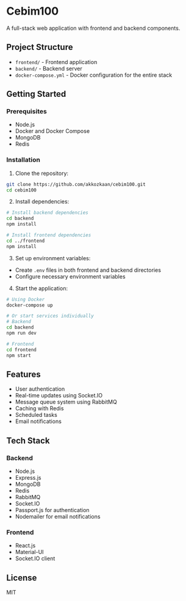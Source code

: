 # Cebim100

A full-stack web application with frontend and backend components.

## Project Structure

- `frontend/` - Frontend application
- `backend/` - Backend server
- `docker-compose.yml` - Docker configuration for the entire stack

## Getting Started

### Prerequisites

- Node.js
- Docker and Docker Compose
- MongoDB
- Redis

### Installation

1. Clone the repository:
```bash
git clone https://github.com/akkozkaan/cebim100.git
cd cebim100
```

2. Install dependencies:
```bash
# Install backend dependencies
cd backend
npm install

# Install frontend dependencies
cd ../frontend
npm install
```

3. Set up environment variables:
- Create `.env` files in both frontend and backend directories
- Configure necessary environment variables

4. Start the application:
```bash
# Using Docker
docker-compose up

# Or start services individually
# Backend
cd backend
npm run dev

# Frontend
cd frontend
npm start
```

## Features

- User authentication
- Real-time updates using Socket.IO
- Message queue system using RabbitMQ
- Caching with Redis
- Scheduled tasks
- Email notifications

## Tech Stack

### Backend
- Node.js
- Express.js
- MongoDB
- Redis
- RabbitMQ
- Socket.IO
- Passport.js for authentication
- Nodemailer for email notifications

### Frontend
- React.js
- Material-UI
- Socket.IO client

## License

MIT 